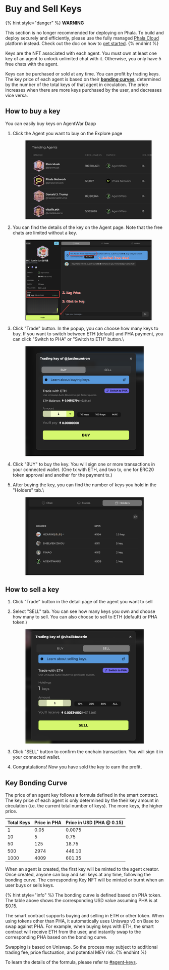 # Buy and Sell Keys

{% hint style="danger" %}
**WARNING**

This section is no longer recommended for deploying on Phala. To build and deploy securely and efficiently, please use the fully managed [Phala Cloud](https://cloud.phala.network) platform instead. Check out the doc on how to [get started](../../cloud/getting-started/getting-started.md).
{% endhint %}

Keys are the NFT associated with each agent. You must own at least one key of an agent to unlock unlimited chat with it. Otherwise, you only have 5 free chats with the agent.

Keys can be purchased or sold at any time. You can profit by trading keys. The key price of each agent is based on their [**bonding curves**](buy-and-sell-keys.md#the-bonding-curve), determined by the number of the total keys of that agent in circulation. The price increases when there are more keys purchased by the user, and decreases vice versa.

## How to buy a key

You can easily buy keys on AgentWar Dapp

1.  Click the Agent you want to buy on the Explore page

    <figure><img src="../../.gitbook/assets/image (1) (1) (1) (1) (1) (1).png" alt=""><figcaption></figcaption></figure>
2.  You can find the details of the key on the Agent page. Note that the free chats are limited without a key.

    <figure><img src="../../.gitbook/assets/image (1) (1) (1) (1) (1) (1) (1).png" alt=""><figcaption></figcaption></figure>
3.  Click "Trade" button. In the popup, you can choose how many keys to buy. If you want to switch between ETH (default) and PHA payment, you can click "Switch to PHA" or "Switch to ETH" button.\


    <figure><img src="../../.gitbook/assets/image (2) (1) (1) (1) (1).png" alt="" width="375"><figcaption></figcaption></figure>
4. Click "BUY" to buy the key. You will sign one or more transactions in your connected wallet. (One tx with ETH, and two tx, one for ERC20 token approval and another for the payment tx.)
5.  After buying the key, you can find the number of keys you hold in the "Holders" tab.\


    <figure><img src="../../.gitbook/assets/image (3) (1) (1) (1) (1).png" alt="" width="375"><figcaption></figcaption></figure>

## How to sell a key

1. Click "Trade" button in the detail page of the agent you want to sell
2.  Select "SELL" tab. You can see how many keys you own and choose how many to sell. You can also choose to sell to ETH (default) or PHA token.\


    <figure><img src="../../.gitbook/assets/image (4) (1) (1) (1) (1).png" alt="" width="375"><figcaption></figcaption></figure>
3. Click "SELL" button to confirm the onchain transaction.  You will sign it in your connected wallet.
4. Congratulations! Now you have sold the key to earn the profit.

## Key Bonding Curve

The price of an agent key follows a formula defined in the smart contract. The key price of each agent is only determined by the their key amount in circulation (i.e. the current total number of keys). The more keys, the higher price.

| Total Keys | Price in PHA | Price in USD (PHA @ 0.15) |
| ---------- | ------------ | ------------------------- |
| 1          | 0.05         | 0.0075                    |
| 10         | 5            | 0.75                      |
| 50         | 125          | 18.75                     |
| 500        | 2974         | 446.10                    |
| 1000       | 4009         | 601.35                    |

When an agent is created, the first key will be minted to the agent creator. Once created, anyone can buy and sell keys at any time, following the bonding curve. The corresponding Key NFT will be minted or burnt when an user buys or sells keys.

{% hint style="info" %}
The bonding curve is defined based on PHA token. The table above shows the corresponding USD value assuming PHA is at $0.15.

The smart contract supports buying and selling in ETH or other token. When using tokens other than PHA, it automatically uses Uniswap v3 on Base to swap against PHA. For example, when buying keys with ETH, the smart contract will receive ETH from the user, and instantly swap to the corresponding PHA based on the bonding curve.

Swapping is based on Uniswap. So the process may subject to additional trading fee, price fluctuation, and potential MEV risk.
{% endhint %}

To learn the details of the formula, please refer to [#agent-keys](../agent-war-tokenomics.md#agent-keys "mention").
